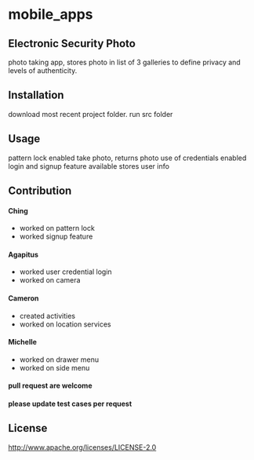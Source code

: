 # mobile_apps

## Electronic Security Photo 
photo taking app, stores photo in list of 3 galleries to define privacy and levels of authenticity.

## Installation
download most recent project folder.
run src folder

## Usage
pattern lock enabled
take photo, returns photo
use of credentials enabled
login and signup feature available
stores user info

## Contribution
#### Ching
* worked on pattern lock
* worked signup feature
#### Agapitus
* worked user credential login
* worked on camera
#### Cameron
* created activities
* worked on location services
#### Michelle
* worked on drawer menu
* worked on side menu

#### pull request are welcome
#### please update test cases per request

## License
http://www.apache.org/licenses/LICENSE-2.0
